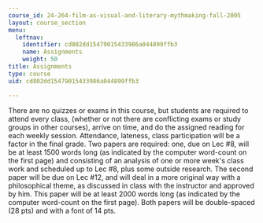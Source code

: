 ```yaml
---
course_id: 24-264-film-as-visual-and-literary-mythmaking-fall-2005
layout: course_section
menu:
  leftnav:
    identifier: cd802dd15479015433986a044899ffb3
    name: Assignments
    weight: 50
title: Assignments
type: course
uid: cd802dd15479015433986a044899ffb3

---
```


There are no quizzes or exams in this course, but students are required to attend every class, (whether or not there are conflicting exams or study groups in other courses), arrive on time, and do the assigned reading for each weekly session. Attendance, lateness, class participation will be a factor in the final grade. Two papers are required: one, due on Lec #8, will be at least 1500 words long (as indicated by the computer word-count on the first page) and consisting of an analysis of one or more week's class work and scheduled up to Lec #8, plus some outside research. The second paper will be due on Lec #12, and will deal in a more original way with a philosophical theme, as discussed in class with the instructor and approved by him. This paper will be at least 2000 words long (as indicated by the computer word-count on the first page). Both papers will be double-spaced (28 pts) and with a font of 14 pts.